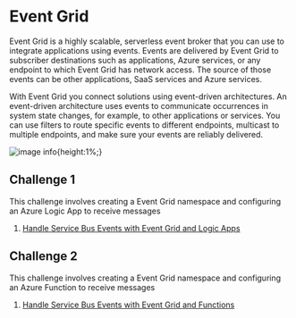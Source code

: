 # Event Grid

Event Grid is a highly scalable, serverless event broker that you can use to integrate applications using events. Events are delivered by Event Grid to subscriber destinations such as applications, Azure services, or any endpoint to which Event Grid has network access. The source of those events can be other applications, SaaS services and Azure services.

With Event Grid you connect solutions using event-driven architectures. An event-driven architecture uses events to communicate occurrences in system state changes, for example, to other applications or services. You can use filters to route specific events to different endpoints, multicast to multiple endpoints, and make sure your events are reliably delivered.

![image info](https://docs.microsoft.com/en-us/azure/event-grid/media/overview/functional-model-big.png){height:1%;}

## Challenge 1

This challenge involves creating a Event Grid namespace and configuring an Azure Logic App to receive messages

1. [Handle Service Bus Events with Event Grid and Logic Apps](https://docs.microsoft.com/en-us/azure/service-bus-messaging/service-bus-to-event-grid-integration-example?toc=%2Fazure%2Fevent-grid%2Ftoc.json)

## Challenge 2

This challenge involves creating a Event Grid namespace and configuring an Azure Function to receive messages

1. [Handle Service Bus Events with Event Grid and Functions](https://docs.microsoft.com/en-us/azure/service-bus-messaging/service-bus-to-event-grid-integration-example?toc=%2Fazure%2Fevent-grid%2Ftoc.json)